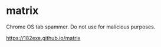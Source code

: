 # matrix
Chrome OS tab spammer. Do not use for malicious purposes.

https://182exe.github.io/matrix
